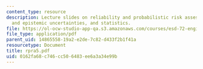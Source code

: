 ```yaml
---
content_type: resource
description: Lecture slides on reliability and probabilistic risk assessment, data
  and epistemic uncertainties, and statistics.
file: https://ol-ocw-studio-app-qa.s3.amazonaws.com/courses/esd-72-engineering-risk-benefit-analysis-spring-2007/0162fa68c746cc506483ee6a3a34e99b_rpra5.pdf
file_type: application/pdf
parent_uid: 14865558-19a2-e2de-7c82-d433f2b1f41a
resourcetype: Document
title: rpra5.pdf
uid: 0162fa68-c746-cc50-6483-ee6a3a34e99b
---
```

